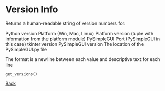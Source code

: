 # Version Info
Returns a human-readable string of version numbers for:

Python version Platform (Win, Mac, Linux) Platform version (tuple with information from the platform module) PySimpleGUI Port (PySimpleGUI in this case) tkinter version PySimpleGUI version The location of the PySimpleGUI.py file

The format is a newline between each value and descriptive text for each line

```
get_versions()
```

[Back](./_Elements)
